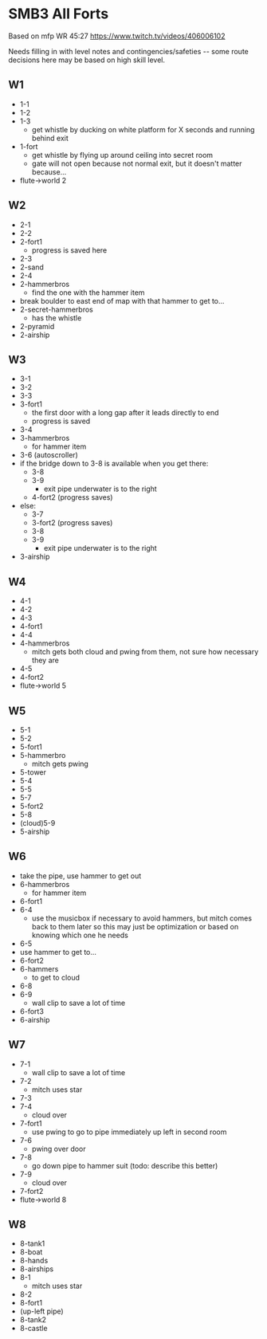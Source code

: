 SMB3 All Forts
===

Based on mfp WR 45:27 https://www.twitch.tv/videos/406006102

Needs filling in with level notes and contingencies/safeties -- some route decisions here may be based on high skill level.

W1
---
- 1-1
- 1-2
- 1-3
    - get whistle by ducking on white platform for X seconds and running behind exit
- 1-fort
    - get whistle by flying up around ceiling into secret room
    - gate will not open because not normal exit, but it doesn't matter because...
- flute->world 2

W2
---
- 2-1
- 2-2
- 2-fort1
    - progress is saved here
- 2-3
- 2-sand
- 2-4
- 2-hammerbros
    - find the one with the hammer item
- break boulder to east end of map with that hammer to get to...
- 2-secret-hammerbros
    - has the whistle
- 2-pyramid
- 2-airship

W3
---
- 3-1
- 3-2
- 3-3
- 3-fort1
    - the first door with a long gap after it leads directly to end
    - progress is saved
- 3-4
- 3-hammerbros
    - for hammer item
- 3-6 (autoscroller)
- if the bridge down to 3-8 is available when you get there:
    - 3-8
    - 3-9
        - exit pipe underwater is to the right
    - 4-fort2 (progress saves)
- else:
    - 3-7
    - 3-fort2 (progress saves)
    - 3-8
    - 3-9
        - exit pipe underwater is to the right
- 3-airship

W4
---
- 4-1
- 4-2
- 4-3
- 4-fort1
- 4-4
- 4-hammerbros
    - mitch gets both cloud and pwing from them, not sure how necessary they are
- 4-5
- 4-fort2
- flute->world 5

W5
---
- 5-1
- 5-2
- 5-fort1
- 5-hammerbro
    - mitch gets pwing
- 5-tower
- 5-4
- 5-5
- 5-7
- 5-fort2
- 5-8
- (cloud)5-9
- 5-airship

W6
---
- take the pipe, use hammer to get out
- 6-hammerbros
    - for hammer item
- 6-fort1
- 6-4
    - use the musicbox if necessary to avoid hammers, but mitch comes back to them later so this may just be optimization or based on knowing which one he needs
- 6-5
- use hammer to get to...
- 6-fort2
- 6-hammers
    - to get to cloud
- 6-8
- 6-9
    - wall clip to save a lot of time
- 6-fort3
- 6-airship

W7
---
- 7-1
    - wall clip to save a lot of time
- 7-2
    - mitch uses star
- 7-3
- 7-4
    - cloud over
- 7-fort1
    - use pwing to go to pipe immediately up left in second room
- 7-6
    - pwing over door
- 7-8
    - go down pipe to hammer suit (todo: describe this better)
- 7-9 
    - cloud over
- 7-fort2
- flute->world 8

W8
---
- 8-tank1
- 8-boat
- 8-hands
- 8-airships
- 8-1
    - mitch uses star
- 8-2
- 8-fort1
- (up-left pipe)
- 8-tank2
- 8-castle